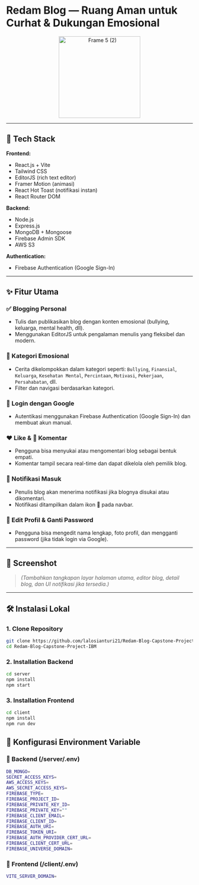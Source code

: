 # Redam Blog — Ruang Aman untuk Curhat & Dukungan Emosional

<p align="center">
  <img width="220" alt="Frame 5 (2)" src="https://github.com/user-attachments/assets/ed2b6508-0cb0-4ac6-bb4a-f719a95a91d2" />
</p>

---

## 🚀 Tech Stack

**Frontend:**
- React.js + Vite  
- Tailwind CSS  
- EditorJS (rich text editor)  
- Framer Motion (animasi)  
- React Hot Toast (notifikasi instan)  
- React Router DOM  

**Backend:**
- Node.js  
- Express.js  
- MongoDB + Mongoose  
- Firebase Admin SDK  
- AWS S3

**Authentication:**
- Firebase Authentication (Google Sign-In)

---

## ✨ Fitur Utama

### ✅ Blogging Personal
- Tulis dan publikasikan blog dengan konten emosional (bullying, keluarga, mental health, dll).
- Menggunakan EditorJS untuk pengalaman menulis yang fleksibel dan modern.

### 📂 Kategori Emosional
- Cerita dikelompokkan dalam kategori seperti: `Bullying`, `Finansial`, `Keluarga`, `Kesehatan Mental`, `Percintaan`, `Motivasi`, `Pekerjaan`, `Persahabatan`, dll.
- Filter dan navigasi berdasarkan kategori.

### 🔐 Login dengan Google
- Autentikasi menggunakan Firebase Authentication (Google Sign-In) dan membuat akun manual.

### ❤️ Like & 💬 Komentar
- Pengguna bisa menyukai atau mengomentari blog sebagai bentuk empati.
- Komentar tampil secara real-time dan dapat dikelola oleh pemilik blog.

### 🔔 Notifikasi Masuk
- Penulis blog akan menerima notifikasi jika blognya disukai atau dikomentari.
- Notifikasi ditampilkan dalam ikon 🔔 pada navbar.

### 👤 Edit Profil & Ganti Password
- Pengguna bisa mengedit nama lengkap, foto profil, dan mengganti password (jika tidak login via Google).

---

## 📸 Screenshot

> *(Tambahkan tangkapan layar halaman utama, editor blog, detail blog, dan UI notifikasi jika tersedia.)*

---

## 🛠️ Instalasi Lokal

### 1. Clone Repository

```bash
git clone https://github.com/lalosianturi21/Redam-Blog-Capstone-Project-IBM.git
cd Redam-Blog-Capstone-Project-IBM
```
### 2. Installation Backend

```bash
cd server
npm install
npm start
```
### 3. Installation Frontend

```bash
cd client
npm install
npm run dev
```

## 🔐 Konfigurasi Environment Variable

### 📁 Backend (/server/.env)

```bash
DB_MONGO=
SECRET_ACCESS_KEYS=
AWS_ACCESS_KEYS=
AWS_SECRET_ACCESS_KEYS=
FIREBASE_TYPE=
FIREBASE_PROJECT_ID=
FIREBASE_PRIVATE_KEY_ID=
FIREBASE_PRIVATE_KEY=""
FIREBASE_CLIENT_EMAIL=
FIREBASE_CLIENT_ID=
FIREBASE_AUTH_URI=
FIREBASE_TOKEN_URI=
FIREBASE_AUTH_PROVIDER_CERT_URL=
FIREBASE_CLIENT_CERT_URL=
FIREBASE_UNIVERSE_DOMAIN=
```

### 📁 Frontend (/client/.env)

```bash
VITE_SERVER_DOMAIN=
```



